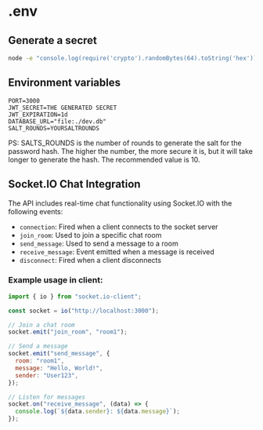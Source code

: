 # .env

## Generate a secret

```bash
node -e "console.log(require('crypto').randomBytes(64).toString('hex'))"
```

## Environment variables

```
PORT=3000
JWT_SECRET=THE GENERATED SECRET
JWT_EXPIRATION=1d
DATABASE_URL="file:./dev.db"
SALT_ROUNDS=YOURSALTROUNDS
```

PS: SALTS_ROUNDS is the number of rounds to generate the salt for the password hash. The higher the number, the more secure it is, but it will take longer to generate the hash. The recommended value is 10.

## Socket.IO Chat Integration

The API includes real-time chat functionality using Socket.IO with the following events:

- `connection`: Fired when a client connects to the socket server
- `join_room`: Used to join a specific chat room
- `send_message`: Used to send a message to a room
- `receive_message`: Event emitted when a message is received
- `disconnect`: Fired when a client disconnects

### Example usage in client:

```javascript
import { io } from "socket.io-client";

const socket = io("http://localhost:3000");

// Join a chat room
socket.emit("join_room", "room1");

// Send a message
socket.emit("send_message", {
  room: "room1",
  message: "Hello, World!",
  sender: "User123",
});

// Listen for messages
socket.on("receive_message", (data) => {
  console.log(`${data.sender}: ${data.message}`);
});
```
